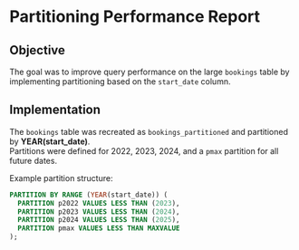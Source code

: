 # Partitioning Performance Report

## Objective
The goal was to improve query performance on the large `bookings` table by implementing partitioning based on the `start_date` column.

## Implementation
The `bookings` table was recreated as `bookings_partitioned` and partitioned by **YEAR(start_date)**.  
Partitions were defined for 2022, 2023, 2024, and a `pmax` partition for all future dates.

Example partition structure:
```sql
PARTITION BY RANGE (YEAR(start_date)) (
  PARTITION p2022 VALUES LESS THAN (2023),
  PARTITION p2023 VALUES LESS THAN (2024),
  PARTITION p2024 VALUES LESS THAN (2025),
  PARTITION pmax VALUES LESS THAN MAXVALUE
);
